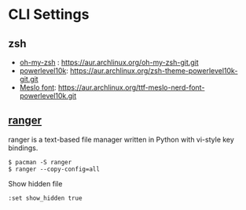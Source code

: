 # CLI Settings

## zsh

- [oh-my-zsh](https://aur.archlinux.org/packages/oh-my-zsh-git) : https://aur.archlinux.org/oh-my-zsh-git.git
- [powerlevel10k](https://aur.archlinux.org/packages/zsh-theme-powerlevel10k-git): https://aur.archlinux.org/zsh-theme-powerlevel10k-git.git
- [Meslo font](https://aur.archlinux.org/packages/ttf-meslo-nerd-font-powerlevel10k): https://aur.archlinux.org/ttf-meslo-nerd-font-powerlevel10k.git


## [ranger](https://wiki.archlinux.org/title/ranger)
ranger is a text-based file manager written in Python with vi-style key bindings.

```
$ pacman -S ranger
$ ranger --copy-config=all
```

Show hidden file
```
:set show_hidden true
```
